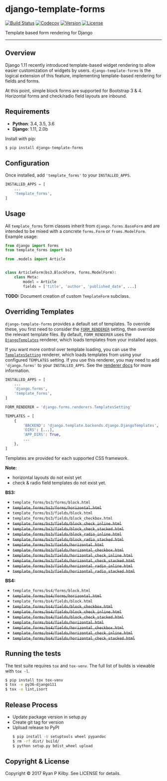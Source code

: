# django-template-forms

[![Build Status](https://travis-ci.org/rpkilby/django-template-forms.svg?branch=master)](https://travis-ci.org/rpkilby/django-template-forms)
[![Codecov](https://codecov.io/gh/rpkilby/django-template-forms/branch/master/graph/badge.svg)](https://codecov.io/gh/rpkilby/django-template-forms)
[![Version](https://img.shields.io/pypi/v/django-template-forms.svg)](https://pypi.python.org/pypi/django-template-forms)
[![License](https://img.shields.io/pypi/l/django-template-forms.svg)](https://pypi.python.org/pypi/django-template-forms)

Template based form rendering for Django

----

## Overview

Django 1.11 recently introduced template-based widget rendering to allow easier customization of widgets by users.
`django-template-forms` is the logical extension of this feature, implementing template-based rendering for fields
and forms.

At this point, simple block forms are supported for Bootstrap 3 & 4. Horizontal forms and check/radio field layouts
are inbound.


## Requirements

- **Python**: 3.4, 3.5, 3.6
- **Django**: 1.11, 2.0b

Install with pip:

```sh
$ pip install django-template-forms
```


## Configuration

Once installed, add `'template_forms'` to your `INSTALLED_APPS`.

```python
INSTALLED_APPS = [
    ...
    'template_forms',
]
```

## Usage

All `template_forms` form classes inherit from `django.forms.BaseForm` and are intended to be mixed with a concrete
`forms.Form` or `froms.ModelForm`. Example usage:

```python
from django import forms
from template_forms import bs3

from .models import Article


class ArticleForm(bs3.BlockForm, forms.ModelForm):
    class Meta:
        model = Article
        fields = ['title', 'author', 'published_date', ...]
```

**TODO:** Document creation of custom `TemplateForm` subclass.

## Overriding Templates

`django-template-forms` provides a default set of templates. To override these, you first need to consider the
[`FORM_RENDERER`][form-renderer] setting, then override the relevant template files. By default, `FORM_RENDERER`
uses the [`DjangoTemplates`][django-renderer] renderer, which loads templates from your installed apps.

If you want more control over template loading, you can use the [`TemplatesSetting`][templates-renderer] renderer,
which loads templates from using your configured `TEMPLATES` setting. If you use this renderer, you may need to add
`'django.forms'` to your `INSTALLED_APPS`. See the [renderer docs][templates-renderer] for more information.

```python
INSTALLED_APPS = [
    ...
    'django.forms',
    'template_forms',
]

FORM_RENDERER = 'django.forms.renderers.TemplatesSetting'

TEMPLATES = [
    {
        'BACKEND': 'django.template.backends.django.DjangoTemplates',
        'DIRS': [...],
        'APP_DIRS': True,
        ...
    },
]

```

Templates are provided for each supported CSS framework.

**Note:**
- horizontal layouts do not exist yet
- check & radio field templates do not exist yet.

**BS3:**

- `template_forms/bs3/forms/block.html`
- ~~`template_forms/bs3/forms/horizontal.html`~~
- `template_forms/bs3/fields/block.html`
- `template_forms/bs3/fields/block_checkbox.html`
- ~~`template_forms/bs3/fields/block_check_inline.html`~~
- ~~`template_forms/bs3/fields/block_check_stacked.html`~~
- ~~`template_forms/bs3/fields/block_radio_inline.html`~~
- ~~`template_forms/bs3/fields/block_radio_stacked.html`~~
- ~~`template_forms/bs3/fields/horizontal.html`~~
- ~~`template_forms/bs3/fields/horizontal_checkbox.html`~~
- ~~`template_forms/bs3/fields/horizontal_check_inline.html`~~
- ~~`template_forms/bs3/fields/horizontal_check_stacked.html`~~
- ~~`template_forms/bs3/fields/horizontal_radio_inline.html`~~
- ~~`template_forms/bs3/fields/horizontal_radio_stacked.html`~~

**BS4:**

- `template_forms/bs4/forms/block.html`
- ~~`template_forms/bs4/forms/horizontal.html`~~
- `template_forms/bs4/fields/block.html`
- ~~`template_forms/bs4/fields/block_checkbox.html`~~
- ~~`template_forms/bs4/fields/block_check_inline.html`~~
- ~~`template_forms/bs4/fields/block_check_stacked.html`~~
- ~~`template_forms/bs4/fields/horizontal.html`~~
- ~~`template_forms/bs4/fields/horizontal_checkbox.html`~~
- ~~`template_forms/bs4/fields/horizontal_check_inline.html`~~
- ~~`template_forms/bs4/fields/horizontal_check_stacked.html`~~


## Running the tests

The test suite requires `tox` and `tox-venv`. The full list of builds is viewable with `tox -l`.

```sh
$ pip install tox tox-venv
$ tox -e py36-django111
$ tox -e lint,isort
```


## Release Process

- Update package version in setup.py
- Create git tag for version
- Upload release to PyPI
    ```sh
    $ pip install -U setuptools wheel pypandoc
    $ rm -rf dist/ build/
    $ python setup.py bdist_wheel upload
    ```


## Copyright & License
Copyright &copy; 2017 Ryan P Kilby. See LICENSE for details.

[form-renderer]: https://docs.djangoproject.com/en/1.11/ref/settings/#std:setting-FORM_RENDERER
[django-renderer]: https://docs.djangoproject.com/en/1.11/ref/forms/renderers/#djangotemplates
[templates-renderer]: https://docs.djangoproject.com/en/1.11/ref/forms/renderers/#templatessetting
